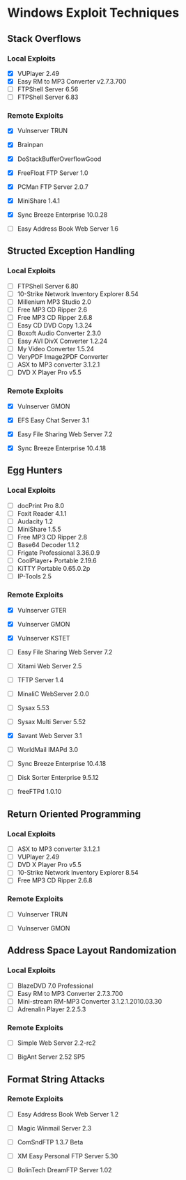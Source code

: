 # Windows Exploit Techniques

## Stack Overflows

### Local Exploits
 - [x] VUPlayer 2.49
 - [x] Easy RM to MP3 Converter v2.7.3.700
 - [ ] FTPShell Server 6.56
 - [ ] FTPShell Server 6.83

### Remote Exploits
 - [x] Vulnserver TRUN
 - [x] Brainpan
 - [x] DoStackBufferOverflowGood
 - [x] FreeFloat FTP Server 1.0
 - [x] PCMan FTP Server 2.0.7
 - [x] MiniShare 1.4.1
 - [x] Sync Breeze Enterprise 10.0.28
 - [ ] Easy Address Book Web Server 1.6


## Structed Exception Handling

### Local Exploits
 - [ ] FTPShell Server 6.80
 - [ ] 10-Strike Network Inventory Explorer 8.54
 - [ ] Millenium MP3 Studio 2.0
 - [ ] Free MP3 CD Ripper 2.6
 - [ ] Free MP3 CD Ripper 2.6.8
 - [ ] Easy CD DVD Copy 1.3.24
 - [ ] Boxoft Audio Converter 2.3.0
 - [ ] Easy AVI DivX Converter 1.2.24
 - [ ] My Video Converter 1.5.24
 - [ ] VeryPDF Image2PDF Converter
 - [ ] ASX to MP3 converter 3.1.2.1
 - [ ] DVD X Player Pro v5.5

### Remote Exploits
 - [x] Vulnserver GMON
 - [x] EFS Easy Chat Server 3.1
 - [x] Easy File Sharing Web Server 7.2
 - [x] Sync Breeze Enterprise 10.4.18


## Egg Hunters

### Local Exploits
 - [ ] docPrint Pro 8.0
 - [ ] Foxit Reader 4.1.1
 - [ ] Audacity 1.2
 - [ ] MiniShare 1.5.5
 - [ ] Free MP3 CD Ripper 2.8
 - [ ] Base64 Decoder 1.1.2
 - [ ] Frigate Professional 3.36.0.9
 - [ ] CoolPlayer+ Portable 2.19.6
 - [ ] KiTTY Portable 0.65.0.2p
 - [ ] IP-Tools 2.5

### Remote Exploits
 - [x] Vulnserver GTER
 - [x] Vulnserver GMON
 - [x] Vulnserver KSTET
 - [ ] Easy File Sharing Web Server 7.2
 - [ ] Xitami Web Server 2.5
 - [ ] TFTP Server 1.4
 - [ ] MinaliC WebServer 2.0.0
 - [ ] Sysax 5.53
 - [ ] Sysax Multi Server 5.52
 - [x] Savant Web Server 3.1
 - [ ] WorldMail IMAPd 3.0
 - [ ] Sync Breeze Enterprise 10.4.18
 - [ ] Disk Sorter Enterprise 9.5.12
 - [ ] freeFTPd 1.0.10


## Return Oriented Programming

### Local Exploits
 - [ ] ASX to MP3 converter 3.1.2.1
 - [ ] VUPlayer 2.49
 - [ ] DVD X Player Pro v5.5
 - [ ] 10-Strike Network Inventory Explorer 8.54
 - [ ] Free MP3 CD Ripper 2.6.8

### Remote Exploits
 - [ ] Vulnserver TRUN
 - [ ] Vulnserver GMON


## Address Space Layout Randomization

### Local Exploits
 - [ ] BlazeDVD 7.0 Professional
 - [ ] Easy RM to MP3 Converter 2.7.3.700
 - [ ] Mini-stream RM-MP3 Converter 3.1.2.1.2010.03.30
 - [ ] Adrenalin Player 2.2.5.3

### Remote Exploits
 - [ ] Simple Web Server 2.2-rc2
 - [ ] BigAnt Server 2.52 SP5


## Format String Attacks

### Remote Exploits
 - [ ] Easy Address Book Web Server 1.2
 - [ ] Magic Winmail Server 2.3
 - [ ] ComSndFTP 1.3.7 Beta
 - [ ] XM Easy Personal FTP Server 5.30
 - [ ] BolinTech DreamFTP Server 1.02

